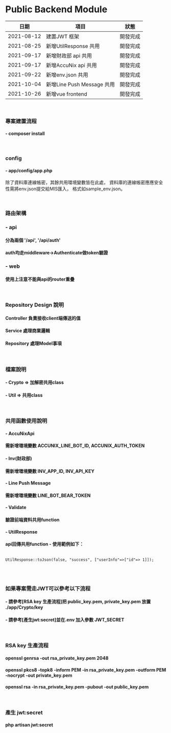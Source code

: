 # Public Backend Module
| 日期        | 項目                      | 狀態    |
| ---------- | ------------------------- | ------ |
| 2021-08-12 | 建置JWT 框架               | 開發完成 |
| 2021-08-25 | 新增UtilResponse 共用      | 開發完成 |
| 2021-09-17 | 新增財政部 api 共用         | 開發完成 |
| 2021-09-17 | 新增AccuNix api 共用       | 開發完成 |
| 2021-09-22 | 新增env.json 共用          | 開發完成 |
| 2021-10-04 | 新增Line Push Message 共用 | 開發完成 |
| 2021-10-26 | 新增vue frontend           | 開發完成 |

<br>

### 專案建置流程
#### - composer install

<br>

### config
#### - app/config/app.php
除了資料庫連線帳密，其餘共用環境變數皆在此處，
資料庫的連線帳密應應安全性需將env.json提交給MIS匯入，
格式如sample_env.json。

<br>

### 路由架構
### - api
#### 分為兩個 '/api', '/api/auth'<br>
#### auth均走middleware->Authenticate做token驗證<br>
### - web
#### 使用上注意不能與api的router重疊

<br>

### Repository Design 說明
#### Controller 負責接收client端傳送的值
#### Service 處理商業邏輯
#### Repository 處理Model事項

<br>

### 檔案說明
#### - Crypto => 加解密共用class
#### - Util => 共用class

<br>

### 共用函數使用說明
#### - AccuNixApi
#### 需新增環境變數 ACCUNIX_LINE_BOT_ID, ACCUNIX_AUTH_TOKEN
#### - Inv(財政部)
#### 需新增環境變數 INV_APP_ID, INV_API_KEY
#### - Line Push Message
#### 需新增環境變數 LINE_BOT_BEAR_TOKEN
#### - Validate
#### 驗證前端資料共用function
#### - UtilResponse
#### api回傳共用function - 使用範例如下：
<pre>
<code>
UtilResponse::toJson(false, "success", ["userInfo"=>["id"=> 1]]);
</code>
</pre>

<br>

### 如果專案需走JWT可以參考以下流程<br>
#### - 請參考[RSA key 生產流程]把 public_key.pem, private_key.pem 放置 ./app/Crypto/key<br>
#### - 請參考[產生jwt:secret]並在.env 加入參數 JWT_SECRET

<br>

### RSA key 生產流程
#### openssl genrsa -out rsa_private_key.pem 2048<br>
#### openssl pkcs8 -topk8 -inform PEM -in rsa_private_key.pem -outform PEM -nocrypt -out private_key.pem<br>
#### openssl rsa -in rsa_private_key.pem -pubout -out public_key.pem

<br>

### 產生 jwt:secret
#### php artisan jwt:secret

